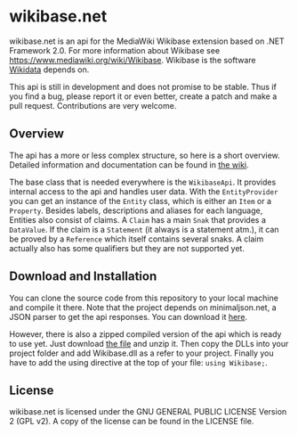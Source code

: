wikibase.net
============

wikibase.net is an api for the MediaWiki Wikibase extension based on 
.NET Framework 2.0. For more information about Wikibase see https://www.mediawiki.org/wiki/Wikibase. Wikibase is the software [Wikidata](https://www.wikidata.org) depends on.

This api is still in development and does not promise to be stable. Thus if you find a bug, please report it or even better, create a patch and make a pull request. Contributions are very welcome.

Overview
--------

The api has a more or less complex structure, so here is a short overview. Detailed information and documentation can be found in [the wiki](https://github.com/Benestar/wikibase.net/wiki).

The base class that is needed everywhere is the `WikibaseApi`. It provides internal access to the api and handles user data. With the `EntityProvider` you can get an instance of the `Entity` class, which is either an `Item` or a `Property`. Besides labels, descriptions and aliases for each language, Entities also consist of claims. A `Claim` has a main `Snak` that provides a `DataValue`. If the claim is a `Statement` (it always is a statement atm.), it can be proved by a `Reference` which itself contains several snaks. A claim actually also has some qualifiers but they are not supported yet.

Download and Installation
-------------------------

You can clone the source code from this repository to your local machine and compile it there. Note that the project depends on minimaljson.net, a JSON parser to get the api responses. You can download it [here](https://github.com/Benestar/minimaljson.net).

However, there is also a zipped compiled version of the api which is ready to use yet. Just download [the file](https://github.com/Benestar/wikibase.net/blob/master/Wikibase.NET.zip?raw=true) and unzip it. Then copy the DLLs into your project folder and add Wikibase.dll as a refer to your project. Finally you have to add the using directive at the top of your file: `using Wikibase;`.

License
-------

wikibase.net is licensed under the GNU GENERAL PUBLIC LICENSE Version 2 (GPL v2). A copy of the license can be found in the LICENSE file.
